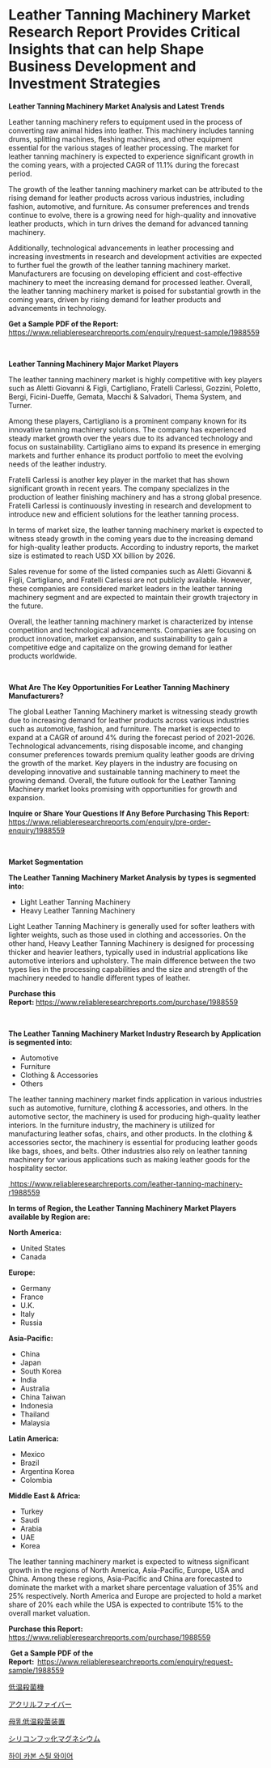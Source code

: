 <p><h1>Leather Tanning Machinery Market Research Report Provides Critical Insights that can help Shape Business Development and Investment Strategies</h1></p><p><strong>Leather Tanning Machinery Market Analysis and Latest Trends</strong></p>
<p><p>Leather tanning machinery refers to equipment used in the process of converting raw animal hides into leather. This machinery includes tanning drums, splitting machines, fleshing machines, and other equipment essential for the various stages of leather processing. The market for leather tanning machinery is expected to experience significant growth in the coming years, with a projected CAGR of 11.1% during the forecast period.</p><p>The growth of the leather tanning machinery market can be attributed to the rising demand for leather products across various industries, including fashion, automotive, and furniture. As consumer preferences and trends continue to evolve, there is a growing need for high-quality and innovative leather products, which in turn drives the demand for advanced tanning machinery.</p><p>Additionally, technological advancements in leather processing and increasing investments in research and development activities are expected to further fuel the growth of the leather tanning machinery market. Manufacturers are focusing on developing efficient and cost-effective machinery to meet the increasing demand for processed leather. Overall, the leather tanning machinery market is poised for substantial growth in the coming years, driven by rising demand for leather products and advancements in technology.</p></p>
<p><strong>Get a Sample PDF of the Report:&nbsp;</strong> <a href="https://www.reliableresearchreports.com/enquiry/request-sample/1988559">https://www.reliableresearchreports.com/enquiry/request-sample/1988559</a></p>
<p>&nbsp;</p>
<p><strong>Leather Tanning Machinery Major Market Players</strong></p>
<p><p>The leather tanning machinery market is highly competitive with key players such as Aletti Giovanni & Figli, Cartigliano, Fratelli Carlessi, Gozzini, Poletto, Bergi, Ficini-Dueffe, Gemata, Macchi & Salvadori, Thema System, and Turner. </p><p>Among these players, Cartigliano is a prominent company known for its innovative tanning machinery solutions. The company has experienced steady market growth over the years due to its advanced technology and focus on sustainability. Cartigliano aims to expand its presence in emerging markets and further enhance its product portfolio to meet the evolving needs of the leather industry.</p><p>Fratelli Carlessi is another key player in the market that has shown significant growth in recent years. The company specializes in the production of leather finishing machinery and has a strong global presence. Fratelli Carlessi is continuously investing in research and development to introduce new and efficient solutions for the leather tanning process.</p><p>In terms of market size, the leather tanning machinery market is expected to witness steady growth in the coming years due to the increasing demand for high-quality leather products. According to industry reports, the market size is estimated to reach USD XX billion by 2026.</p><p>Sales revenue for some of the listed companies such as Aletti Giovanni & Figli, Cartigliano, and Fratelli Carlessi are not publicly available. However, these companies are considered market leaders in the leather tanning machinery segment and are expected to maintain their growth trajectory in the future.</p><p>Overall, the leather tanning machinery market is characterized by intense competition and technological advancements. Companies are focusing on product innovation, market expansion, and sustainability to gain a competitive edge and capitalize on the growing demand for leather products worldwide.</p></p>
<p>&nbsp;</p>
<p><strong>What Are The Key Opportunities For Leather Tanning Machinery Manufacturers?</strong></p>
<p><p>The global Leather Tanning Machinery market is witnessing steady growth due to increasing demand for leather products across various industries such as automotive, fashion, and furniture. The market is expected to expand at a CAGR of around 4% during the forecast period of 2021-2026. Technological advancements, rising disposable income, and changing consumer preferences towards premium quality leather goods are driving the growth of the market. Key players in the industry are focusing on developing innovative and sustainable tanning machinery to meet the growing demand. Overall, the future outlook for the Leather Tanning Machinery market looks promising with opportunities for growth and expansion.</p></p>
<p><strong>Inquire or Share Your Questions If Any Before Purchasing This Report:</strong> <a href="https://www.reliableresearchreports.com/enquiry/pre-order-enquiry/1988559">https://www.reliableresearchreports.com/enquiry/pre-order-enquiry/1988559</a></p>
<p>&nbsp;</p>
<p><strong>Market Segmentation</strong></p>
<p><strong>The Leather Tanning Machinery Market Analysis by types is segmented into:</strong></p>
<p><ul><li>Light Leather Tanning Machinery</li><li>Heavy Leather Tanning Machinery</li></ul></p>
<p><p>Light Leather Tanning Machinery is generally used for softer leathers with lighter weights, such as those used in clothing and accessories. On the other hand, Heavy Leather Tanning Machinery is designed for processing thicker and heavier leathers, typically used in industrial applications like automotive interiors and upholstery. The main difference between the two types lies in the processing capabilities and the size and strength of the machinery needed to handle different types of leather.</p></p>
<p><strong>Purchase this Report:&nbsp;</strong><a href="https://www.reliableresearchreports.com/purchase/1988559">https://www.reliableresearchreports.com/purchase/1988559</a></p>
<p>&nbsp;</p>
<p><strong>The Leather Tanning Machinery Market Industry Research by Application is segmented into:</strong></p>
<p><ul><li>Automotive</li><li>Furniture</li><li>Clothing & Accessories</li><li>Others</li></ul></p>
<p><p>The leather tanning machinery market finds application in various industries such as automotive, furniture, clothing & accessories, and others. In the automotive sector, the machinery is used for producing high-quality leather interiors. In the furniture industry, the machinery is utilized for manufacturing leather sofas, chairs, and other products. In the clothing & accessories sector, the machinery is essential for producing leather goods like bags, shoes, and belts. Other industries also rely on leather tanning machinery for various applications such as making leather goods for the hospitality sector.</p></p>
<p><a href="https://www.reliableresearchreports.com/leather-tanning-machinery-r1988559">&nbsp;https://www.reliableresearchreports.com/leather-tanning-machinery-r1988559</a></p>
<p><strong>In terms of Region, the Leather Tanning Machinery Market Players available by Region are:</strong></p>
<p>
    <p> <strong> North America: </strong>
        <ul>
            <li>United States</li>
            <li>Canada</li>
        </ul>
        </p> 
    <p> <strong> Europe: </strong>
        <ul>
            <li>Germany</li>
            <li>France</li>
            <li>U.K.</li>
            <li>Italy</li>
            <li>Russia</li>
        </ul>
        </p> 
    <p> <strong> Asia-Pacific: </strong>
        <ul>
            <li>China</li>
            <li>Japan</li>
            <li>South Korea</li>
            <li>India</li>
            <li>Australia</li>
            <li>China Taiwan</li>
            <li>Indonesia</li>
            <li>Thailand</li>
            <li>Malaysia</li>
        </ul>
        </p> 
    <p> <strong> Latin America: </strong>
        <ul>
            <li>Mexico</li>
            <li>Brazil</li>
            <li>Argentina Korea</li>
            <li>Colombia</li>
        </ul>
        </p> 
    <p> <strong> Middle East & Africa: </strong>
        <ul>
            <li>Turkey</li>
            <li>Saudi</li>
            <li>Arabia</li>
            <li>UAE</li>
            <li>Korea</li>
        </ul>
    </p>
    </p>
<p><p>The leather tanning machinery market is expected to witness significant growth in the regions of North America, Asia-Pacific, Europe, USA and China. Among these regions, Asia-Pacific and China are forecasted to dominate the market with a market share percentage valuation of 35% and 25% respectively. North America and Europe are projected to hold a market share of 20% each while the USA is expected to contribute 15% to the overall market valuation.</p></p>
<p><strong>Purchase this Report: </strong><a href="https://www.reliableresearchreports.com/purchase/1988559">https://www.reliableresearchreports.com/purchase/1988559</a></p>
<p>&nbsp;<strong>Get a Sample PDF of the Report:&nbsp;&nbsp;</strong><a href="https://www.reliableresearchreports.com/enquiry/request-sample/1988559">https://www.reliableresearchreports.com/enquiry/request-sample/1988559</a></p>
<p><strong></strong></p>
<p><p><a href="https://github.com/marbadji/Market-Research-Report-List-1/blob/main/150034333898.md">低温殺菌機</a></p><p><a href="https://medium.com/@amal.rattrout/%E3%82%A2%E3%82%AF%E3%83%AA%E3%83%AB%E7%B9%8A%E7%B6%AD%E5%B8%82%E5%A0%B4%E3%81%AF2021%E5%B9%B4%E3%81%BE%E3%81%A7%E3%81%AE%E5%B8%82%E5%A0%B4%E3%82%B7%E3%82%A7%E3%82%A2-%E3%82%B5%E3%82%A4%E3%82%BA-%E3%81%8A%E3%82%88%E3%81%B3%E4%BA%88%E6%B8%AC%E4%BA%88%E6%B8%AC%E3%81%AB%E7%84%A6%E7%82%B9%E3%82%92%E5%BD%93%E3%81%A6%E3%81%A6%E3%81%84%E3%81%BE%E3%81%99-98c2ed80e9d1">アクリルファイバー</a></p><p><a href="https://github.com/KaydenJohns1964/Market-Research-Report-List-1/blob/main/622761133899.md">母乳低温殺菌装置</a></p><p><a href="https://medium.com/@kimalker_178/%E3%83%9E%E3%82%B0%E3%83%8D%E3%82%B7%E3%82%A6%E3%83%A0%E3%82%B7%E3%83%AA%E3%82%B3%E3%83%95%E3%83%AB%E3%82%AA%E3%83%AA%E3%83%89%E5%B8%82%E5%A0%B4%E8%A6%8F%E6%A8%A1-%E5%B8%82%E5%A0%B4%E5%8B%95%E5%90%91%E3%81%A8%E5%B8%82%E5%A0%B4%E4%BA%88%E6%B8%AC-2024%E5%B9%B4-2031%E5%B9%B4-e89a71cc1a17">シリコンフッ化マグネシウム</a></p><p><a href="https://medium.com/@desmondmraz12023/%EA%B3%A0%ED%83%84%EC%86%8C-%EA%B0%95%EC%B2%A0-%EC%99%80%EC%9D%B4%EC%96%B4-%EC%8B%9C%EC%9E%A5-%EA%B2%BD%EC%9F%81-%EB%B6%84%EC%84%9D-%EC%8B%9C%EC%9E%A5-%EB%8F%99%ED%96%A5-%EB%B0%8F-2031%EB%85%84%EA%B9%8C%EC%A7%80-%EC%98%88%EC%B8%A1-2673b93ae73c">하이 카본 스틸 와이어</a></p></p>
